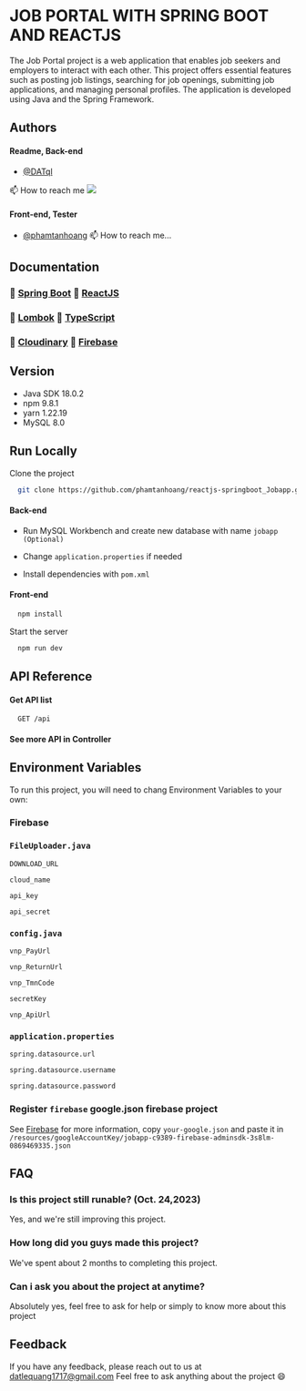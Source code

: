 
# JOB PORTAL WITH SPRING BOOT AND REACTJS

The Job Portal project is a web application that enables job seekers and employers to interact with each other. This project offers essential features such as posting job listings, searching for job openings, submitting job applications, and managing personal profiles. The application is developed using Java and the Spring Framework.


## Authors
#### Readme, Back-end

- [@DATql](https://github.com/DATql)


📫 How to reach me
[![](https://img.shields.io/badge/github-blue?style=for-the-badge)](https://github.com/DATql)



#### Front-end, Tester
- [@phamtanhoang](https://github.com/phamtanhoang)
📫 How to reach me...
## Documentation

### 🚀 [Spring Boot](https://docs.spring.io/spring-boot/docs/current/reference/htmlsingle/)   🚀 [ReactJS](https://legacy.reactjs.org/docs/getting-started.html)


### 🚀 [Lombok](https://projectlombok.org/features/) 🚀 [TypeScript](https://www.bing.com/search?q=ts+docs&qs=n&form=QBRE&sp=-1&ghc=1&lq=0&pq=ts+docs&sc=10-7&sk=&cvid=814812B252F54A98ADEAAB567AF1551B&ghsh=0&ghacc=0&ghpl=)


### 🚀 [Cloudinary](https://cloudinary.com/documentation) 🚀 [Firebase](https://firebase.google.com/docs/)




## Version

- Java SDK 18.0.2
- npm 9.8.1
- yarn 1.22.19
- MySQL 8.0


## Run Locally

Clone the project

```bash
  git clone https://github.com/phamtanhoang/reactjs-springboot_Jobapp.git
```


#### Back-end
- Run MySQL Workbench and create new database with name `jobapp (Optional)`

- Change `application.properties` if needed

- Install dependencies with `pom.xml`




#### Front-end

```bash
  npm install
```

Start the server

```bash
  npm run dev
```


## API Reference

#### Get API list

```http
  GET /api
```





#### See more API in Controller




## Environment Variables

To run this project, you will need to chang Environment Variables to your own:

### Firebase
### `FileUploader.java`


`DOWNLOAD_URL`

`cloud_name`

`api_key`

`api_secret`


###
### `config.java`

`vnp_PayUrl`

`vnp_ReturnUrl`

`vnp_TmnCode`

`secretKey`

`vnp_ApiUrl`

###
### `application.properties`
`spring.datasource.url`

`spring.datasource.username`

`spring.datasource.password`


### Register `firebase` google.json firebase project
See  [Firebase](https://firebase.google.com/docs/) for more information, copy `your-google.json` and paste it in
 `/resources/googleAccountKey/jobapp-c9389-firebase-adminsdk-3s8lm-0869469335.json`


## FAQ

### Is this project still runable? (Oct. 24,2023)

Yes, and we're still improving this project.

### How long did you guys made this project?

We've spent about 2 months to completing this project.

### Can i ask you about the project at anytime?

Absolutely yes, feel free to ask for help or simply to know more about this project


## Feedback

If you have any feedback, please reach out to us at datlequang1717@gmail.com
Feel free to ask anything about the project 😄

